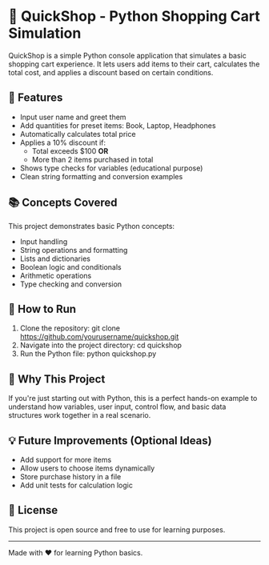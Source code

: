 # 🛒 QuickShop - Python Shopping Cart Simulation

QuickShop is a simple Python console application that simulates a basic shopping cart experience. It lets users add items to their cart, calculates the total cost, and applies a discount based on certain conditions.

## 🔧 Features

- Input user name and greet them
- Add quantities for preset items: Book, Laptop, Headphones
- Automatically calculates total price
- Applies a 10% discount if:
  - Total exceeds $100 **OR**
  - More than 2 items purchased in total
- Shows type checks for variables (educational purpose)
- Clean string formatting and conversion examples

## 📚 Concepts Covered

This project demonstrates basic Python concepts:
- Input handling
- String operations and formatting
- Lists and dictionaries
- Boolean logic and conditionals
- Arithmetic operations
- Type checking and conversion

## 🚀 How to Run

1. Clone the repository:
git clone https://github.com/yourusername/quickshop.git
2. Navigate into the project directory:
cd quickshop
3. Run the Python file:
python quickshop.py

## 🧠 Why This Project

If you're just starting out with Python, this is a perfect hands-on example to understand how variables, user input, control flow, and basic data structures work together in a real scenario.

## 💡 Future Improvements (Optional Ideas)

- Add support for more items
- Allow users to choose items dynamically
- Store purchase history in a file
- Add unit tests for calculation logic

## 📄 License

This project is open source and free to use for learning purposes.

---

Made with ❤️ for learning Python basics.
